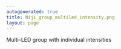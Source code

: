 ```yaml
---
autogenerated: true
title: Niji_group_multiled_intensity.png
layout: page
---
```


Multi-LED group with individual intensities
